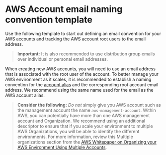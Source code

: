 # AWS Account email naming convention template

Use the following template to start out defining an email convention for your AWS accounts and tracking the AWS account root users to the email address.

>**Important:** It is also recommended to use distribution group emails over individual or personal email addresses.

When creating new AWS accounts, you will need to use an email address that is associated with the root user of the account. To better manage your AWS environment as it scales, it is recommended to establish a naming convention for the [account alias](https://docs.aws.amazon.com/IAM/latest/UserGuide/console_account-alias.html#AboutAccountAlias) and the corresponding root account email address. We recommend using the same name used for the email as the AWS account alias.

>**Consider the following:** *Do not* simply give you AWS account such as the management account the name `aws-management-account`. Within AWS, you can potentially have more than one AWS management account and Organization. We recommend using an additional descriptor to ensure that if you scale your environment to multiple AWS Organizations, you will be able to identify the different environments. For more information, review this Multiple organizations section from the [AWS Whitepaper on Organizing your AWS Environment Using Multiple Accounts](https://docs.aws.amazon.com/whitepapers/latest/organizing-your-aws-environment/multiple-organizations.html).
